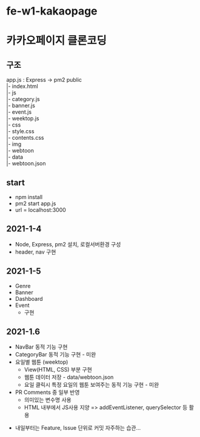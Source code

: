 # fe-w1-kakaopage

# 카카오페이지 클론코딩

## 구조
  app.js : Express  -> pm2
  public  
    |- index.html  
    |- js  
        |- category.js  
        |- banner.js  
        |- event.js  
        |- weektop.js  
    |- css  
        |- style.css  
        |- contents.css  
    |- img  
        |- webtoon  
    |- data  
        |- webtoon.json  
  
## start
  - npm install
  - pm2 start app.js
  - url = localhost:3000

## 2021-1-4
  - Node, Express, pm2 설치, 로컬서버환경 구성
  - header, nav 구현
  
## 2021-1-5
  - Genre
  - Banner
  - Dashboard
  - Event
    - 구현

## 2021-1.6
  - NavBar 동적 기능 구현
  - CategoryBar 동적 기능 구현 - 미완
  - 요일별 웹툰 (weektop)
    - View(HTML, CSS) 부분 구현
    - 웹툰 데이터 저장 - data/webtoon.json
    - 요일 클릭시 특정 요일의 웹툰 보여주는 동적 기능 구현 - 미완
  - PR Comments 중 일부 반영
    - 의미있는 변수명 사용
    - HTML 내부에서 JS사용 지양 => addEventListener, querySelector 등 활용
  * 내일부터는 Feature, Issue 단위로 커밋 자주하는 습관...